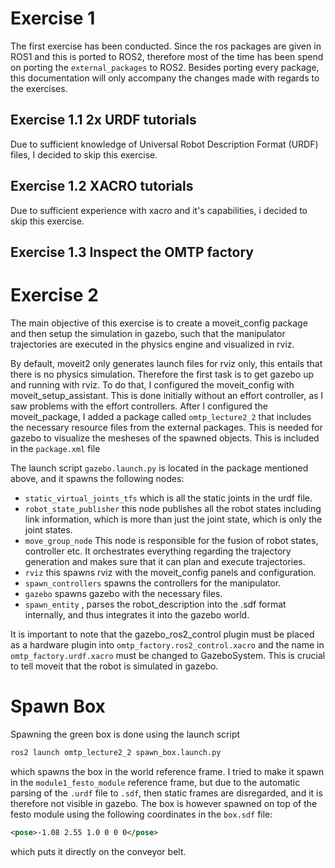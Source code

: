 # Exercise 1 
The first exercise has been conducted. Since the ros packages are given in ROS1 and this is ported to ROS2, therefore most of the time has been spend on porting the `external_packages` to ROS2. Besides porting every package, this documentation will only accompany the changes made with regards to the exercises.

## Exercise 1.1 2x URDF tutorials
Due to sufficient knowledge of Universal Robot Description Format (URDF) files, I decided to skip this exercise. 

## Exercise 1.2 XACRO tutorials
Due to sufficient experience with xacro and it's capabilities, i decided to skip this exercise. 

## Exercise 1.3 Inspect the OMTP factory


# Exercise 2 
The main objective of this exercise is to create a moveit_config package and then setup the simulation in gazebo, such that the manipulator trajectories are executed in the physics engine and visualized in rviz. 

By default, moveit2 only generates launch files for rviz only, this entails that there is no physics simulation. Therefore the first task is to get gazebo up and running with rviz. To do that, I configured the moveit_config with moveit_setup_assistant. This is done initially without an effort controller, as I saw problems with the effort controllers. After I configured the moveit_package, I added a package called `omtp_lecture2_2` that includes the necessary resource files from the external packages. This is needed for gazebo to visualize the mesheses of the spawned objects. This is included in the `package.xml` file

The launch script `gazebo.launch.py` is located in the package mentioned above, and it spawns the following nodes:

- `static_virtual_joints_tfs` which is all the static joints in the urdf file.
- `robot_state_publisher` this node publishes all the robot states including link information, which is more than just the joint state, which is only the joint states. 
- `move_group_node` This node is responsible for the fusion of robot states, controller etc. It orchestrates everything regarding the trajectory generation and makes sure that it can plan and execute trajectories. 
- `rviz` this spawns rviz with the moveit_config panels and configuration. 
- `spawn_controllers` spawns the controllers for the manipulator. 
- `gazebo` spawns gazebo with the necessary files.
- `spawn_entity` , parses the robot_description into the .sdf format internally, and thus integrates it into the gazebo world. 

It is important to note that the gazebo_ros2_control plugin must be placed as a hardware plugin into `omtp_factory.ros2_control.xacro` and the name in `omtp_factory.urdf.xacro` must be changed to GazeboSystem. This is crucial to tell moveit that the robot is simulated in gazebo. 

# Spawn Box
Spawning the green box is done using the launch script
```bash
ros2 launch omtp_lecture2_2 spawn_box.launch.py
```
which spawns the box in the world reference frame. I tried to make it spawn in the `module1_festo_module` reference frame, but due to the automatic parsing of the `.urdf` file to `.sdf`, then static frames are disregarded, and it is therefore not visible in gazebo. The box is however spawned on top of the festo module using the following coordinates in the `box.sdf` file: 
```xml
<pose>-1.08 2.55 1.0 0 0 0</pose>
```

which puts it directly on the conveyor belt. 